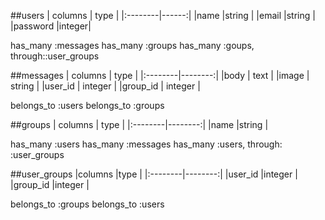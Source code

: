 ##users
| columns | type  |
|:--------|------:|
|name     |string |
|email    |string |
|password |integer|

has_many :messages
has_many :groups
has_many :goups, through::user_groups


##messages
| columns |  type   |
|:--------|--------:|
|body     | text    |
|image    | string  |
|user_id  | integer |
|group_id | integer |

belongs_to :users
belongs_to :groups

##groups
| columns | type    |
|:--------|--------:|
|name     |string   |

has_many :users
has_many :messages
has_many :users, through: :user_groups

##user_groups
|columns  |type     |
|:--------|--------:|
|user_id  |integer  |
|group_id |integer  |

belongs_to :groups
belongs_to :users
